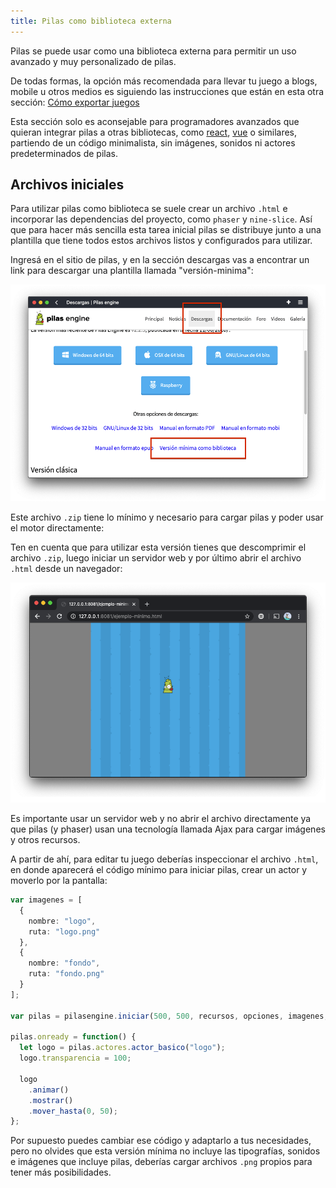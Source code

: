 ```yaml
---
title: Pilas como biblioteca externa
---
```


Pilas se puede usar como una biblioteca externa para permitir un uso avanzado
y muy personalizado de pilas.

De todas formas, la opción más recomendada para llevar tu juego
a blogs, mobile u otros medios es siguiendo las instrucciones
que están en esta otra sección: [Cómo exportar juegos](exportar_juegos.html)

Esta sección solo es aconsejable para programadores avanzados
que quieran integrar pilas a otras bibliotecas, como [react](https://reactjs.org/),
[vue](https://vuejs.org/) o similares, partiendo de un código minimalista, sin imágenes,
sonidos ni actores predeterminados de pilas.

## Archivos iniciales

Para utilizar pilas como biblioteca se suele crear un archivo `.html` e incorporar
las dependencias del proyecto, como `phaser` y `nine-slice`. Así que para hacer más sencilla
esta tarea inicial pilas se distribuye junto a una plantilla que tiene todos estos
archivos listos y configurados para utilizar.

Ingresá en el sitio de pilas, y en la sección descargas vas a encontrar un link para
descargar una plantilla llamada "versión-minima":

![](imagenes/pilas-como-biblioteca/descarga.png)

Este archivo `.zip` tiene lo mínimo y necesario para cargar pilas y poder usar el
motor directamente:

Ten en cuenta que para utilizar esta versión tienes que descomprimir el archivo
`.zip`, luego iniciar un servidor web y por último abrir el archivo `.html` desde un
navegador:

![](imagenes/pilas-como-biblioteca/ejecucion.png)

Es importante usar un servidor web y no abrir el archivo directamente ya que
pilas (y phaser) usan una tecnología llamada Ajax para cargar imágenes y otros recursos.

A partir de ahí, para editar tu juego deberías inspeccionar el archivo `.html`, en donde
aparecerá el código mínimo para iniciar pilas, crear un actor y moverlo por la pantalla:

```typescript
var imagenes = [
  {
    nombre: "logo",
    ruta: "logo.png"
  },
  {
    nombre: "fondo",
    ruta: "fondo.png"
  }
];

var pilas = pilasengine.iniciar(500, 500, recursos, opciones, imagenes, true);

pilas.onready = function() {
  let logo = pilas.actores.actor_basico("logo");
  logo.transparencia = 100;

  logo
    .animar()
    .mostrar()
    .mover_hasta(0, 50);
};
```

Por supuesto puedes cambiar ese código y adaptarlo a tus necesidades, pero no olvides
que esta versión mínima no incluye las tipografías, sonidos e imágenes que incluye pilas,
deberías cargar archivos `.png` propios para tener más posibilidades.
